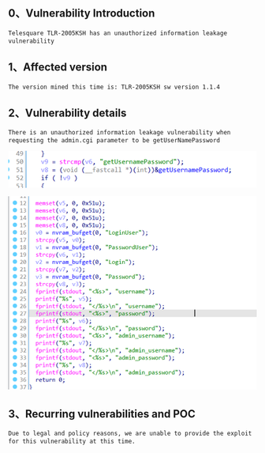 ## 0、Vulnerability Introduction

```
Telesquare TLR-2005KSH has an unauthorized information leakage vulnerability
```

## 1、Affected version

```
The version mined this time is: TLR-2005KSH sw version 1.1.4
```

## 2、Vulnerability details

```
There is an unauthorized information leakage vulnerability when requesting the admin.cgi parameter to be getUserNamePassword
```

![image-20250126130226225](image-20250126130226225.png)

![image-20250126130300370](image-20250126130300370.png)

## 3、Recurring vulnerabilities and POC

```
Due to legal and policy reasons, we are unable to provide the exploit for this vulnerability at this time.
```
